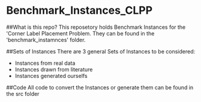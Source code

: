 # Benchmark_Instances_CLPP
##What is this repo?
This reposetory holds Benchmark Instances for the 'Corner Label Placement Problem. They can be found in the 'benchmark_instamnces' folder.

##Sets of Instances
There are 3 general Sets of Instances to be considered:
 - Instances from real data
 - Instances drawn from literature
 - Instances generated ourselfs
 
##Code
All code to convert the Instances or generate them can be found in the src folder
